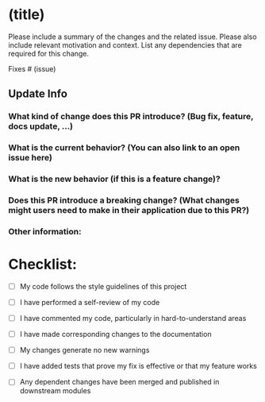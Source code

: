 # (title)

Please include a summary of the changes and the related issue. Please also include relevant motivation and context. List any dependencies that are required for this change.

Fixes # (issue)

## Update Info

### What kind of change does this PR introduce? (Bug fix, feature, docs update, ...)

### What is the current behavior? (You can also link to an open issue here)

### What is the new behavior (if this is a feature change)?

### Does this PR introduce a breaking change? (What changes might users need to make in their application due to this PR?)

### Other information:

# Checklist:

- [ ] My code follows the style guidelines of this project
- [ ] I have performed a self-review of my code
- [ ] I have commented my code, particularly in hard-to-understand areas
- [ ] I have made corresponding changes to the documentation
- [ ] My changes generate no new warnings
- [ ] I have added tests that prove my fix is effective or that my feature works
- [ ] Any dependent changes have been merged and published in downstream modules

